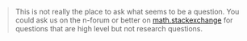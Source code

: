 >This is not really the place to ask what seems to be a question. You could ask us on the n-forum or better on [math.stackexchange](http://math.stackexchange.com/) for questions that are high level but not research questions.